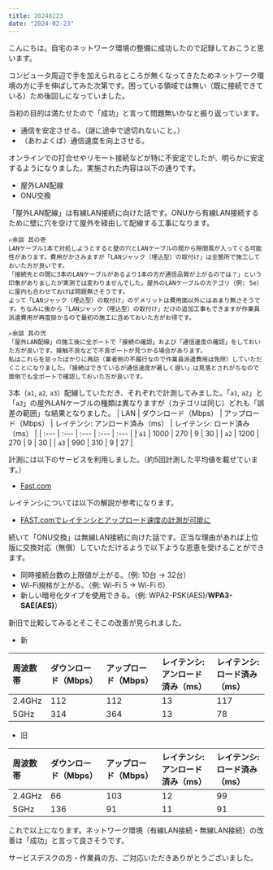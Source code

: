 ```yaml
---
title: 20240223
date: "2024-02-23"
---
```

こんにちは。自宅のネットワーク環境の整備に成功したので記録しておこうと思います。

コンピュータ周辺で手を加えられるところが無くなってきたためネットワーク環境の方に手を伸ばしてみた次第です。困っている領域では無い（既に接続できている）ため後回しになっていました。

当初の目的は満たせたので「成功」と言って問題無いかなと振り返っています。
- 通信を安定させる。（謎に途中で途切れないこと。）
- （あわよくば）通信速度を向上させる。

オンラインでの打合せやリモート接続などが特に不安定でしたが、明らかに安定するようになりました。実施された内容は以下の通りです。
- 屋外LAN配線
- ONU交換

「屋外LAN配線」は有線LAN接続に向けた話です。ONUから有線LAN接続するために壁に穴を空けて屋外を経由して配線する工事になります。
```
✍余談 其の壱
LANケーブル1本で対処しようとすると壁の穴とLANケーブルの間から隙間風が入ってくる可能性があります。費用がかさみますが「LANジャック（埋込型）の取付け」は全箇所で施工しておいた方が良いです。
「接続先との間に3本のLANケーブルがあるより1本の方が通信品質が上がるのでは？」という印象がありましたが実測では変わりませんでした。屋外のLANケーブルのカテゴリ（例: 5e）に屋内も合わせておけば問題無さそうです。
よって「LANジャック（埋込型）の取付け」のデメリットは費用面以外にはあまり無さそうです。ちなみに後から「LANジャック（埋込型）の取付け」だけの追加工事もできますが作業員派遣費用が再度掛かるので最初の施工に含めておいた方がお得です。
```
```
✍余談 其の弐
「屋外LAN配線」の施工後に全ポートで「接続の確認」および「通信速度の確認」をしておいた方が良いです。接触不良などで不良ポートが見つかる場合があります。
私はこれらを怠ったばかりに再訪（業者側の不履行なので作業員派遣費用は免除）していただくことになりました。「接続はできているが通信速度が著しく遅い」は見落とされがちなので面倒でも全ポートで確認しておいた方が良いです。
```

3本（`a1`, `a2`, `a3`）配線していただき、それぞれで計測してみました。「`a1`, `a2`」と「`a3`」の屋外LANケーブルの種類は異なりますが（カテゴリは同じ）どれも「誤差の範囲」な結果となりました。
| LAN | ダウンロード（Mbps） | アップロード（Mbps） | レイテンシ: アンロード済み（ms） | レイテンシ: ロード済み（ms） |
| :--- | :--- | :--- | :--- | :--- |
| `a1` | 1000 | 270 | 9 | 30 |
| `a2` | 1200 | 270 | 9 | 30 |
| `a3` | 990 | 310 | 9 | 27 |

計測には以下のサービスを利用しました。（約5回計測した平均値を載せています。）
- [Fast.com](https://fast.com/)

レイテンシについては以下の解説が参考になります。
- [FAST.comでレイテンシとアップロード速度の計測が可能に](https://about.netflix.com/ja/news/fast-com-now-measures-latency-and-upload-speed)

続いて「ONU交換」は無線LAN接続に向けた話です。正当な理由があれば上位版に交換対応（無償）していただけるようで以下ような恩恵を受けることができます。
- 同時接続台数の上限値が上がる。（例: 10台 → 32台）
- Wi-Fi規格が上がる。（例: Wi-Fi 5 → Wi-Fi 6）
- 新しい暗号化タイプを使用できる。（例: WPA2-PSK(AES)/**WPA3-SAE(AES)**）

新旧で比較してみるとそこそこの改善が見られました。
- 新

| 周波数帯 | ダウンロード（Mbps） | アップロード（Mbps） | レイテンシ: アンロード済み（ms） | レイテンシ: ロード済み（ms） |
| :--- | :--- | :--- | :--- | :--- |
| 2.4GHz | 112 | 112 | 13 | 117 |
| 5GHz | 314 | 364 | 13 | 78 |

- 旧

| 周波数帯 | ダウンロード（Mbps） | アップロード（Mbps） | レイテンシ: アンロード済み（ms） | レイテンシ: ロード済み（ms） |
| :--- | :--- | :--- | :--- | :--- |
| 2.4GHz | 66 | 103 | 12 | 99 |
| 5GHz | 136 | 91 | 11 | 91 |

これで以上になります。ネットワーク環境（有線LAN接続・無線LAN接続）の改善は「成功」と言って良さそうです。

サービスデスクの方・作業員の方、ご対応いただきありがとうございました。
